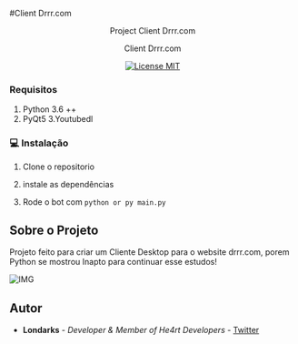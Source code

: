 #Client Drrr.com

<p align="center">Project Client Drrr.com</p>
<p align="center">Client Drrr.com</p>

<p align="center">
  <a href="https://opensource.org/licenses/MIT">
    <img src="https://img.shields.io/badge/License-MIT-blue.svg" alt="License MIT">
  </a>
</p>


### Requisitos
1. Python 3.6 ++
2. PyQt5
3.Youtubedl

### :computer: Instalação
 
1. Clone o repositorio

2. instale as dependências

3. Rode o bot com  ``` python or py main.py ```

## Sobre o Projeto

Projeto feito para criar um Cliente Desktop para o website drrr.com, porem Python se mostrou Inapto para continuar esse estudos!

![IMG](https://files.catbox.moe/072s7t.png "Home")
## Autor
- **Londarks** - _Developer & Member of He4rt Developers_ - [Twitter](https://twitter.com/londarks)



